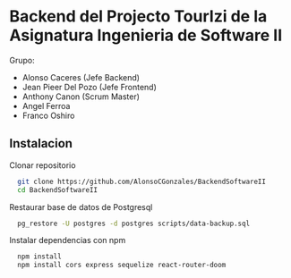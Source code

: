 
# Backend del Projecto TourIzi de la Asignatura Ingenieria de Software II

Grupo:

- Alonso Caceres (Jefe Backend)
- Jean Pieer Del Pozo (Jefe Frontend)
- Anthony Canon (Scrum Master)
- Angel Ferroa
- Franco Oshiro


## Instalacion

Clonar repositorio

```bash
  git clone https://github.com/AlonsoCGonzales/BackendSoftwareII
  cd BackendSoftwareII
```
Restaurar base de datos de Postgresql

```bash
  pg_restore -U postgres -d postgres scripts/data-backup.sql
```
Instalar dependencias con npm

```bash
  npm install
  npm install cors express sequelize react-router-doom
```